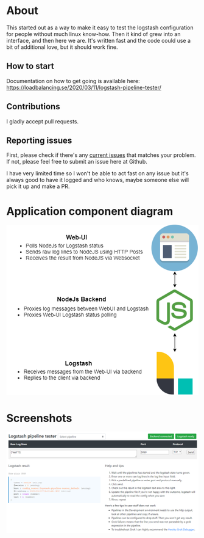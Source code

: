 # About
This started out as a way to make it easy to test the logstash configuration for people without much linux know-how. Then it kind of grew into an interface, and then here we are.
It's written fast and the code could use a bit of additional love, but it should work fine.

## How to start
Documentation on how to get going is available here: https://loadbalancing.se/2020/03/11/logstash-pipeline-tester/

## Contributions
I gladly accept pull requests.

## Reporting issues
First, please check if there's any [current issues](https://github.com/epacke/logstash-pipeline-tester/issues) that matches your problem. If not, please feel free to submit an issue here at Github.

I have very limited time so I won't be able to act fast on any issue but it's always good to have it logged and who knows, maybe someone else will pick it up and make a PR.

# Application component diagram
<p align="center"><img src="media/pipeline-tester-diagram.png"/></p>

# Screenshots
<p align="center"><img src="media/screenshot.png"/></p>
